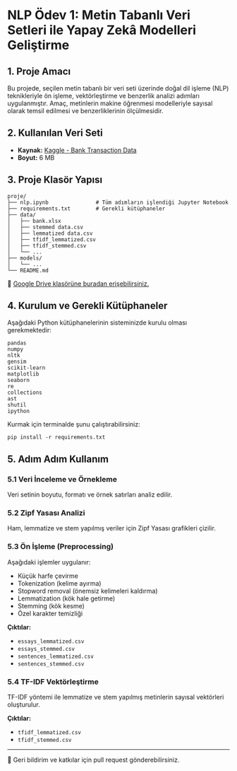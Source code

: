 # NLP Ödev 1: Metin Tabanlı Veri Setleri ile Yapay Zekâ Modelleri Geliştirme

## 1. Proje Amacı
Bu projede, seçilen metin tabanlı bir veri seti üzerinde doğal dil işleme (NLP) teknikleriyle ön işleme, vektörleştirme ve benzerlik analizi adımları uygulanmıştır. Amaç, metinlerin makine öğrenmesi modelleriyle sayısal olarak temsil edilmesi ve benzerliklerinin ölçülmesidir.

## 2. Kullanılan Veri Seti
- **Kaynak:** [Kaggle - Bank Transaction Data](https://www.kaggle.com/datasets/apoorvwatsky/bank-transaction-data)  
- **Boyut:** 6 MB

## 3. Proje Klasör Yapısı
```
proje/
├── nlp.ipynb               # Tüm adımların işlendiği Jupyter Notebook
├── requirements.txt        # Gerekli kütüphaneler
├── data/
│   ├── bank.xlsx
│   ├── stemmed data.csv
│   ├── lemmatized data.csv
│   ├── tfidf_lemmatized.csv
│   ├── tfidf_stemmed.csv
│   └── ...
├── models/
│   └── ...
└── README.md
```

📂 [Google Drive klasörüne buradan erişebilirsiniz.](https://drive.google.com/drive/folders/1WfYMtv1BK6r9mruu_WVl0g6H3MDGeXg4?usp=drive_link)

## 4. Kurulum ve Gerekli Kütüphaneler
Aşağıdaki Python kütüphanelerinin sisteminizde kurulu olması gerekmektedir:

```
pandas
numpy
nltk
gensim
scikit-learn
matplotlib
seaborn
re
collections
ast
shutil
ipython
```

Kurmak için terminalde şunu çalıştırabilirsiniz:
```
pip install -r requirements.txt
```

## 5. Adım Adım Kullanım

### 5.1 Veri İnceleme ve Örnekleme
Veri setinin boyutu, formatı ve örnek satırları analiz edilir.

### 5.2 Zipf Yasası Analizi
Ham, lemmatize ve stem yapılmış veriler için Zipf Yasası grafikleri çizilir.

### 5.3 Ön İşleme (Preprocessing)
Aşağıdaki işlemler uygulanır:
- Küçük harfe çevirme
- Tokenization (kelime ayırma)
- Stopword removal (önemsiz kelimeleri kaldırma)
- Lemmatization (kök hale getirme)
- Stemming (kök kesme)
- Özel karakter temizliği

**Çıktılar:**
- `essays_lemmatized.csv`
- `essays_stemmed.csv`
- `sentences_lemmatized.csv`
- `sentences_stemmed.csv`

### 5.4 TF-IDF Vektörleştirme
TF-IDF yöntemi ile lemmatize ve stem yapılmış metinlerin sayısal vektörleri oluşturulur.

**Çıktılar:**
- `tfidf_lemmatized.csv`
- `tfidf_stemmed.csv`

---

📌 Geri bildirim ve katkılar için pull request gönderebilirsiniz.
